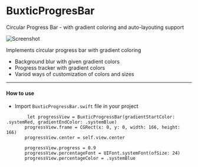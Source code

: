 # BuxticProgresBar
Circular Progress Bar - with gradient coloring and auto-layouting support

![Screenshot](https://raw.githubusercontent.com/deimusmeister/BuxticProgresBar/blob/main/full-preview.png)

Implements circular progress bar with gradient coloring  
   - Background blur with given gradient colors  
   - Progress tracker with gradient colors  
   - Variod ways of customization of colors and sizes  

---  
#### How to use
 - Import `BuxticProgressBar.swift` file in your project
 ```
         let progressView = BuxticProgressBar(gradientStartColor: .systemRed, gradientEndColor: .systemBlue)
        progressView.frame = CGRect(x: 0, y: 0, width: 166, height: 166)
        progressView.center = self.view.center

        progressView.progress = 0.9
        progressView.percentageFont = UIFont.systemFont(ofSize: 24)
        progressView.percentageColor = .systemBlue
```

